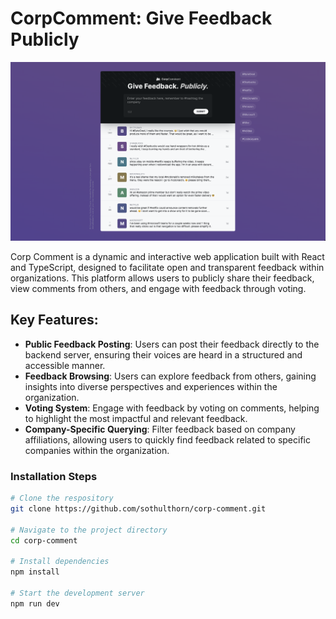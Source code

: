 # CorpComment: Give Feedback Publicly

![](/screenshots/screen.png)

Corp Comment is a dynamic and interactive web application built with React and TypeScript, designed to facilitate open and transparent feedback within organizations. This platform allows users to publicly share their feedback, view comments from others, and engage with feedback through voting.

## Key Features:

- **Public Feedback Posting**: Users can post their feedback directly to the backend server, ensuring their voices are heard in a structured and accessible manner.
- **Feedback Browsing**: Users can explore feedback from others, gaining insights into diverse perspectives and experiences within the organization.
- **Voting System**: Engage with feedback by voting on comments, helping to highlight the most impactful and relevant feedback.
- **Company-Specific Querying**: Filter feedback based on company affiliations, allowing users to quickly find feedback related to specific companies within the organization.

### Installation Steps

```sh
# Clone the respository
git clone https://github.com/sothulthorn/corp-comment.git

# Navigate to the project directory
cd corp-comment

# Install dependencies
npm install

# Start the development server
npm run dev
```
